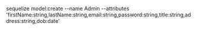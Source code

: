 





sequelize model:create --name Admin --attributes 'firstName:string,lastName:string,email:string,password:string,title:string,address:string,dob:date'
